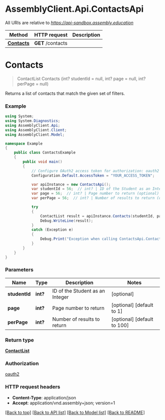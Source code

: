 # AssemblyClient.Api.ContactsApi

All URIs are relative to *https://api-sandbox.assembly.education*

Method | HTTP request | Description
------------- | ------------- | -------------
[**Contacts**](ContactsApi.md#contacts) | **GET** /contacts | 


<a name="contacts"></a>
# **Contacts**
> ContactList Contacts (int? studentId = null, int? page = null, int? perPage = null)



Returns a list of contacts that match the given set of filters.

### Example
```csharp
using System;
using System.Diagnostics;
using AssemblyClient.Api;
using AssemblyClient.Client;
using AssemblyClient.Model;

namespace Example
{
    public class ContactsExample
    {
        public void main()
        {
            // Configure OAuth2 access token for authorization: oauth2
            Configuration.Default.AccessToken = "YOUR_ACCESS_TOKEN";

            var apiInstance = new ContactsApi();
            var studentId = 56;  // int? | ID of the Student as an Integer (optional) 
            var page = 56;  // int? | Page number to return (optional)  (default to 1)
            var perPage = 56;  // int? | Number of results to return (optional)  (default to 100)

            try
            {
                ContactList result = apiInstance.Contacts(studentId, page, perPage);
                Debug.WriteLine(result);
            }
            catch (Exception e)
            {
                Debug.Print("Exception when calling ContactsApi.Contacts: " + e.Message );
            }
        }
    }
}
```

### Parameters

Name | Type | Description  | Notes
------------- | ------------- | ------------- | -------------
 **studentId** | **int?**| ID of the Student as an Integer | [optional] 
 **page** | **int?**| Page number to return | [optional] [default to 1]
 **perPage** | **int?**| Number of results to return | [optional] [default to 100]

### Return type

[**ContactList**](ContactList.md)

### Authorization

[oauth2](../README.md#oauth2)

### HTTP request headers

 - **Content-Type**: application/json
 - **Accept**: application/vnd.assembly+json; version=1

[[Back to top]](#) [[Back to API list]](../README.md#documentation-for-api-endpoints) [[Back to Model list]](../README.md#documentation-for-models) [[Back to README]](../README.md)


